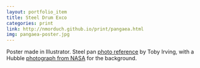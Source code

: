 ```yaml
---
layout: portfolio_item
title: Steel Drum Exco
categories: print
link: http://nmorduch.github.io/print/pangaea.html
img: pangaea-poster.jpg
---
```


Poster made in Illustrator. Steel pan [photo reference](http://instagram.com/p/XNi6euFrdg/) by Toby Irving, with a Hubble [photograph from NASA](http://apod.nasa.gov/apod/ap110503.html) for the background.
